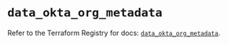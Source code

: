 # `data_okta_org_metadata`

Refer to the Terraform Registry for docs: [`data_okta_org_metadata`](https://registry.terraform.io/providers/okta/okta/4.8.0/docs/data-sources/org_metadata).
